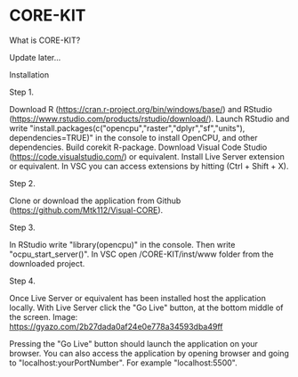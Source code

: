 # CORE-KIT

What is CORE-KIT?

Update later...



Installation

Step 1.

Download R (https://cran.r-project.org/bin/windows/base/) and RStudio (https://www.rstudio.com/products/rstudio/download/).
Launch RStudio and write "install.packages(c("opencpu","raster","dplyr","sf","units"), dependencies=TRUE)" in the console to install OpenCPU, and other dependencies.
Build corekit R-package.
Download Visual Code Studio (https://code.visualstudio.com/) or equivalent.
Install Live Server extension or equivalent. In VSC you can access extensions by hitting (Ctrl + Shift + X).

Step 2.

Clone or download the application from Github (https://github.com/Mtk112/Visual-CORE).

Step 3.

In RStudio write "library(opencpu)" in the console.
Then write "ocpu_start_server()".
In VSC open /CORE-KIT/inst/www folder from the downloaded project.

Step 4.

Once Live Server or equivalent has been installed host the application locally.
With Live Server click the "Go Live" button, at the bottom middle of the screen.
Image: https://gyazo.com/2b27dada0af24e0e778a34593dba49ff

Pressing the "Go Live" button should launch the application on your browser.
You can also access the application by opening browser and going to "localhost:yourPortNumber". For example "localhost:5500".
  
  
